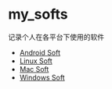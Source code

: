 my_softs
========

记录个人在各平台下使用的软件
* [Android Soft](https://github.com/zhaochunqi/my_softs/blob/master/android-soft.md)
* [Linux Soft](https://github.com/zhaochunqi/my_softs/blob/master/linux-soft.md)
* [Mac Soft](https://github.com/zhaochunqi/my_softs/blob/master/mac-soft.md)
* [Windows Soft](https://github.com/zhaochunqi/my_softs/blob/master/windows-soft.md)
